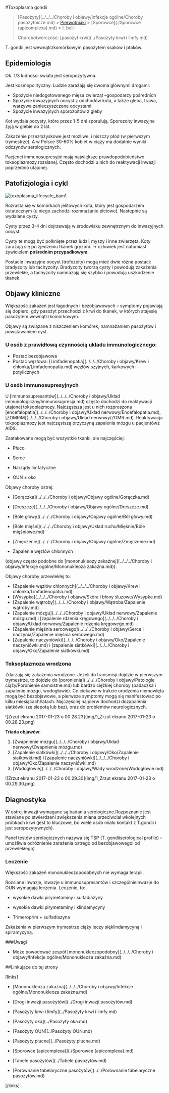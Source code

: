 #Toxoplasma gondii

> [Pasożyty](../../../Choroby i objawy/Infekcje ogólne/Choroby pasożytnicze.md) > [Pierwotniaki](./Pierwotniaki.md) > [Sporowce](./Sporowce (apicomplexa).md) > I. belli
>
> Chorobotwórczość: [pasożyt krwi](../Pasożyty krwi i limfy.md)

T. gondii jest wewnątrzkomórkowym pasożytem ssaków i ptaków.



## Epidemiologia

Ok. 1/3 ludności świata jest seropozytywna.

Jest kosmopolityczny. Ludzie zarażają się dwoma głównymi drogami:

- Spożycie niedogotowanego mięsa zwierząt –gospodarzy pośrednich
- Spożycie inwazyjnych oocyst z odchodów kota, a także gleba, trawa, warzywa zanieczyszczone oocystami
- Spożycie inwazyjnych sporozoitów z gleby

Kot wydala oocysty, które przez 1-5 dni sporulują. Sporozoity inwazyjne żyją w glebie do 2 lat.

Zakażenie przezłożyskowe jest możliwe, i niszczy płód (w pierwszym trymestrze). A w Polsce 30-60% kobiet w ciąży ma dodatnie wyniki odczynów serologicznych.

Pacjenci immunosupresyjni mają największe prawdopodobieństwo toksoplazmozy rozsianej. Często dochodzi u nich do reaktywacji inwazji poprzednio utajonej.



## Patofizjologia i cykl

![toxoplasma_lifecycle_bam1](img/1_toxoplasma_lifecycle_bam1.gif)

Rozrasta się w komórkach jelitowych kota, który jest gospodarzem ostatecznym (u niego zachodzi rozmnażanie płciowe). Następnie są wydalane cysty.

Cysty przez 3-4 dni dojrzewają w środowisku zewnętrznym do inwazyjnych oocyst.

Cysty te mogą być połknięte przez ludzi, myszy i inne zwierzęta. Koty zarażają się po zjedzeniu tkanek gryzoni. → człowiek jest natomiast żywicielem **pośrednim przypadkowym**.

Postacie inwazyjne oocyst (trofozoity) mogą mieć dwie różne postaci: bradyzoity lub tachyzoity. Bradyzoity tworzą cysty i powodują zakażenia przewlekłe, a tachyzoity namnażają się szybko i powodują uszkodzenie tkanek.



## Objawy kliniczne

Większość zakażeń jest łagodnych i bezobjawowych – symptomy pojawiają się dopiero, gdy pasożyt przechodzi z krwi do tkanek, w których stajesię pasożytem wewnątrzkomórkowym.

Objawy są związane z niszczeniem komórek, namnażaniem pasożytów i powstawaniem cyst.



### U osób z prawidłową czynnością układu immunologicznego:

- Postać bezobjawowa
- Postać węzłowa: [Limfadenopatia](../../../Choroby i objawy/Krew i chłonka/Limfadenopatia.md) węzłów szyjnych, karkowych i potylicznych



### U osób immunosupresyjnych

U [immunosupresantów](../../../Choroby i objawy/Układ immunologiczny/Immunosupresja.md) często dochodzi do reaktywacji utajonej toksoplazmozy. Najczęstsza jest u nich rozproszona [encefalopatia](../../../Choroby i objawy/Układ nerwowy/Encefalopatia.md), [ZOMRiM](../../../Choroby i objawy/Układ nerwowy/ZOMR.md). Reaktywacja toksoplazmozy jest najczęstszą przyczyną zapalenia mózgu u pacjentówz AIDS.

Zaatakowane mogą być wszystkie tkanki, ale najczęściej:

- Płuco

- Serce

- Narządy limfatyczne

- OUN + oko

Objawy choroby ostrej:

- [Gorączka](../../../Choroby i objawy/Objawy ogólne/Gorączka.md)

- [Dreszcze](../../../Choroby i objawy/Objawy ogólne/Dreszcze.md)

- [Bóle głowy](../../../Choroby i objawy/Objawy ogólne/Ból głowy.md)

- [Bóle mięśni](../../../Choroby i objawy/Układ ruchu/Mięśnie/Bóle mięśniowe.md)

- [Zmęczenie](../../../Choroby i objawy/Objawy ogólne/Zmęczenie.md)

- Zapalenie węzłów chłonnych

(objawy często podobne do [mononukleozy zakaźnej](../../../Choroby i objawy/Infekcje ogólne/Mononukleoza zakaźna.md)).

Objawy choroby przewlekłej to:

- [Zapalenie węzłów chłonnych](../../../Choroby i objawy/Krew i chłonka/Limfadenopatia.md)
- [Wysypka](../../../Choroby i objawy/Skóra i błony śluzowe/Wysypka.md)
- [Zapalenie wątroby](../../../Choroby i objawy/Wątroba/Zapalenie wątroby.md)
- [Zapalenie mózgu](../../../Choroby i objawy/Układ nerwowy/Zapalenie mózgu.md) i [zapalenie rdzenia kręgowego](../../../Choroby i objawy/Układ nerwowy/Zapalenie rdzenia kręgowego.md)
- [Zapalenie mięśnia sercowego](../../../Choroby i objawy/Serce i naczynia/Zapalenie mięśnia sercowego.md)
- [Zapalenie naczyniówki](../../../Choroby i objawy/Oko/Zapalenie naczyniówki.md) i [zapalenie siatkówki](../../../Choroby i objawy/Oko/Zapalenie siatkówki.md)



### Toksoplazmoza wrodzona

Zdarzają się zakażenia wrodzone. Jeżeli do transmisji dojdzie w pierwszym trymestrze, to dojdzie do [poronienia](../../../Choroby i objawy/Patologie ciąży/Poronienie samoistne.md) lub bardzo ciężkiej choroby (padaczka i zapalenie mózgu, wodogłowie). Co ciekawe w trakcie urodzenia niemowlęta mogą być bezobjawowe, a pierwsze symptomy mogą się manifestować po kilku miesiącach/latach. Najczęściej najpierw dochodzi dozapalenia siatkówki (ze ślepotą lub bez), oraz do problemów neurologicznych.

![Zrzut ekranu 2017-01-23 o 00.28.23](img/1_Zrzut ekranu 2017-01-23 o 00.28.23.png)

**Triada objawów**:

1. [Zwapnienie mózgu](../../../Choroby i objawy/Układ nerwowy/Zwapnienie mózgu.md)
2. [Zapalenie siatkówki](../../../Choroby i objawy/Oko/Zapalenie siatkówki.md) i [zapalenie naczyniówki](../../../Choroby i objawy/Oko/Zapalenie naczyniówki.md)
3. [Wodogłowie](../../../Choroby i objawy/Wady wrodzone/Wodogłowie.md)

![Zrzut ekranu 2017-01-23 o 00.29.30](img/1_Zrzut ekranu 2017-01-23 o 00.29.30.png)



## Diagnostyka

W ostrej inwazji wymagane są badania serologiczne.Rozpoznanie jest stawiane po stwierdzeni zwiększenia miana przeciwciał wkolejnych próbkach krwi (jest to kluczowe, bo wiele osób miało kontakt z T.gondii i jest seropozytywnych).

Panel testów serologicznych nazywa się TSP (T. gondiiserological profile) – umożliwia odróżnienie zarażenia ostrego od bezobjawowegoi od przewlekłego)



### Leczenie

Większość zakażeń mononukleozopodobnych nie wymaga terapii.

Rozsiane inwazje, inwazje u immunosupresantów i szczególnieinwazje do OUN wymagają leczenia. Leczenie, to:

- wysokie dawki pirymetaminy i sulfadiazyny

- wysokie dawki pirymetaminy i klindamycyny

- Trimeroprim + sulfadiazyna

Zakażenia w pierwszym trymestrze ciąży leczy sięklindamycyną i spiramycyną.



###Uwagi

- Może powodować zespół [mononukleozopodobny](../../../Choroby i objawy/Infekcje ogólne/Mononukleoza zakaźna.md)







##Linkujące do tej strony

[links]

- [Mononukleoza zakaźna](../../../Choroby i objawy/Infekcje ogólne/Mononukleoza zakaźna.md)

- [Drogi inwazji pasożytów](../Drogi inwazji pasożytów.md)

- [Pasożyty krwi i limfy](../Pasożyty krwi i limfy.md)

- [Pasożyty oka](../Pasożyty oka.md)

- [Pasożyty OUN](../Pasożyty OUN.md)

- [Pasożyty płucne](../Pasożyty płucne.md)

- [Sporowce (apicomplexa)](./Sporowce (apicomplexa).md)

- [Tabele pasożytów](../Tabele pasożytów.md)

- [Porównanie tabelaryczne pasożytów](../../Porównanie tabelaryczne pasożytów.md)


[/links]











